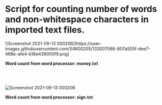 <h1>Script for counting number of words and non-whitespace characters in imported text files.</h1>


<div>
![Screenshot 2021-09-13 000206](https://user-images.githubusercontent.com/54600205/133007066-807a555f-dee7-488e-afe4-b18e439000f9.png)

**Word count from word processor: money.txt**
</div>
<br>
<br>


![Screenshot 2021-09-13 000206](https://user-images.githubusercontent.com/54600205/133007129-b8773524-89c4-4f4d-a0f9-338471d1f3e9.png)

**Word count from word processor: sign.txt**


